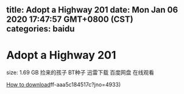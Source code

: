 
title: Adopt a Highway 201
date: Mon Jan 06 2020 17:47:57 GMT+0800 (CST)    
categories: baidu
---

# Adopt a Highway 201
size: 1.69 GB
 捡来的孩子 BT种子 迅雷下载 百度网盘 在线观看
 

[How to download](https://bpcam.bemobtrk.com/go/2ceec3aa-1ca2-46d6-b9ff-aaa5c184517c?jno=4937)ff-aaa5c184517c?jno=4933)